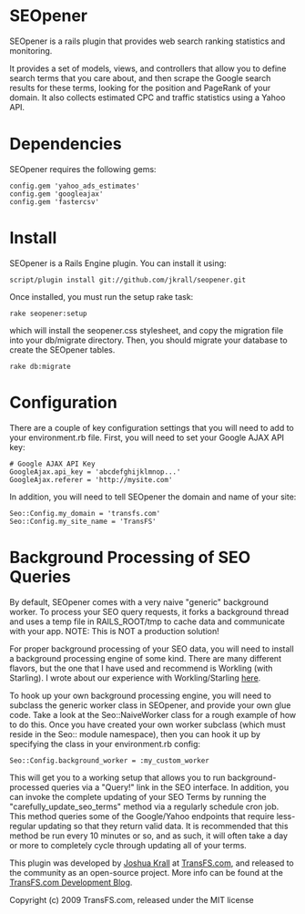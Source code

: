 SEOpener
========

SEOpener is a rails plugin that provides web search ranking statistics and monitoring.

It provides a set of models, views, and controllers that allow you to define search terms that you care about, and then scrape the Google search results for these terms, looking for the position and PageRank of your domain.  It also collects estimated CPC and traffic statistics using a Yahoo API.


Dependencies
========

SEOpener requires the following gems:

    config.gem 'yahoo_ads_estimates'
    config.gem 'googleajax'
    config.gem 'fastercsv'


Install
========

SEOpener is a Rails Engine plugin.  You can install it using:

    script/plugin install git://github.com/jkrall/seopener.git

Once installed, you must run the setup rake task:

    rake seopener:setup

which will install the seopener.css stylesheet, and copy the migration file into your db/migrate directory.
Then, you should migrate your database to create the SEOpener tables.

    rake db:migrate


Configuration
=========

There are a couple of key configuration settings that you will need to add to your environment.rb file.
First, you will need to set your Google AJAX API key:

    # Google AJAX API Key
    GoogleAjax.api_key = 'abcdefghijklmnop...'
    GoogleAjax.referer = 'http://mysite.com'

In addition, you will need to tell SEOpener the domain and name of your site:

    Seo::Config.my_domain = 'transfs.com'
    Seo::Config.my_site_name = 'TransFS'


Background Processing of SEO Queries
==========

By default, SEOpener comes with a very naive "generic" background worker.
To process your SEO query requests, it forks a background thread and uses a temp file in RAILS_ROOT/tmp to cache data and communicate with your app.  NOTE: This is NOT a production solution!

For proper background processing of your SEO data, you will need to install a background processing engine of some kind.  There are many different flavors, but the one that I have used and recommend is Workling (with Starling).  I wrote about our experience with Workling/Starling [here](http://transfs.com/devblog/2009/04/06/goodbye-backgroundrb-hello-workling-starling/).

To hook up your own background processing engine, you will need to subclass the generic worker class in SEOpener, and provide your own glue code.  Take a look at the Seo::NaiveWorker class for a rough example of how to do this.  Once you have created your own worker subclass (which must reside in the Seo:: module namespace), then you can hook it up by specifying the class in your environment.rb config:

    Seo::Config.background_worker = :my_custom_worker

This will get you to a working setup that allows you to run background-processed queries via a "Query!" link in the SEO interface.  In addition, you can invoke the complete updating of your SEO Terms by running the "carefully_update_seo_terms" method via a regularly schedule cron job.  This method queries some of the Google/Yahoo endpoints that require less-regular updating so that they return valid data.  It is recommended that this method be run every 10 minutes or so, and as such, it will often take a day or more to completely cycle through updating all of your terms.





This plugin was developed by [Joshua Krall](http://github.com/jkrall) at [TransFS.com](http://transfs.com), and released to the community as an open-source project.  More info can be found at the [TransFS.com Development Blog](http://transfs.com/devblog).

Copyright (c) 2009 TransFS.com, released under the MIT license
